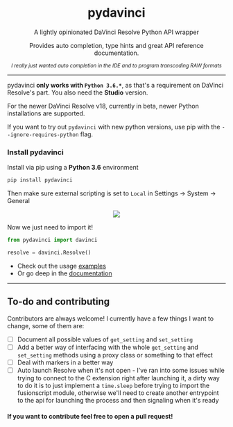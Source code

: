 <h1 align='center'>pydavinci</h1>

<p align='center'>A lightly opinionated DaVinci Resolve Python API wrapper</p>

<p align='center'>Provides auto completion, type hints and great API reference documentation.</p>

<p align='center'><sup><i align='center'>I really just wanted auto completion in the IDE and to program transcoding RAW formats</i></sup></p>


---

pydavinci __only works with `Python 3.6.*`__, as that's a requirement on DaVinci Resolve's part. You also need the __Studio__ version.


For the newer DaVinci Resolve v18, currently in beta, newer Python installations are supported. 

If you want to try out ``pydavinci`` with new python versions, use pip with the ``--ignore-requires-python`` flag.


### Install pydavinci

Install via pip using a __Python 3.6__ environment

```bash
pip install pydavinci

```
Then make sure external scripting is set to `Local` in Settings -> System -> General
<p align='center'>
<img src=https://user-images.githubusercontent.com/4316044/164954498-de350d02-0458-478d-a766-6404b7a8a75b.png />
</p>

Now we just need to import it!

```python
from pydavinci import davinci

resolve = davinci.Resolve()
```

- Check out the usage [examples](https://pedrolabonia.github.io/pydavinci/examples/premiereproxies/)
- Or go deep in the [documentation](https://pedrolabonia.github.io/pydavinci/resolve/)

---

## To-do and contributing

Contributors are always welcome! I currently have a few things I want to change, some of them are:
- [ ] Document all possible values of `get_setting` and `set_setting`
- [ ] Add a better way of interfacing with the whole `get_setting` and `set_setting` methods using a proxy class or something to that effect
- [ ] Deal with markers in a better way
- [ ] Auto launch Resolve when it's not open - I've ran into some issues while trying to connect to the C extension right after launching it, a dirty way to do it is to just implement a `time.sleep` before trying to import the fusionscript module, otherwise we'll need to create another entrypoint to the api for launching the process and then signaling when it's ready 

#### If you want to contribute feel free to open a pull request!
